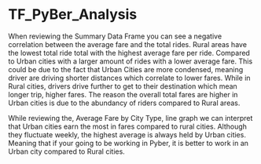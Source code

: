 # TF_PyBer_Analysis
When reviewing the Summary Data Frame you can see a negative correlation between the average fare and the total rides. Rural areas have the lowest total ride total with the highest average fare per ride. Compared to Urban cities with a larger amount of rides with a lower average fare. This could be due to the fact that Urban Cities are more condensed, meaning driver are driving shorter distances which correlate to lower fares. While in Rural cities, drivers drive further to get to their destination which mean longer trip, higher fares. The reason the overall total fares are higher in Urban cities is due to the abundancy of riders compared to Rural areas. 

While reviewing the, Average Fare by City Type, line graph we can interpret that Urban cities earn the most in fares compared to rural cities. Although they fluctuate weekly, the highest average is always held by Urban cities. Meaning that if your going to be working in Pyber, it is better to work in an Urban city compared to Rural cities. 
